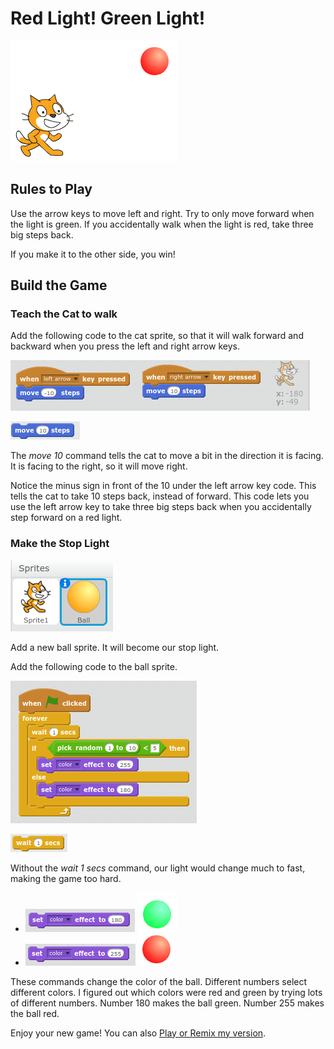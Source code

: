 # Red Light! Green Light!

![red light welcome](redlightwelcome.png)

## Rules to Play

Use the arrow keys to move left and right.
Try to only move forward when the light is green. 
If you accidentally walk when the light is red, take three big steps back.

If you make it to the other side, you win!

## Build the Game

### Teach the Cat to walk

Add the following code to the cat sprite, so that it will walk forward and backward when you press the left and right arrow keys.

![cat code](walkleftrightcatcode.png)

![Move10](move10steps.png)

The *move 10* command tells the cat to move a bit in the direction it is facing. It is facing to the right, so it will move right.

Notice the minus sign in front of the 10 under the left arrow key code. This tells the cat to take 10 steps back, instead of forward. This code lets you use the left arrow key to take three big steps back when you accidentally step forward on a red light.

### Make the Stop Light

![cat and ball sprite listed](catandballsprite.png)

Add a new ball sprite. It will become our stop light.

Add the following code to the ball sprite.

![Stop light code](redlightcode.png)

![wait 1 sec](wait1sec.png)

Without the *wait 1 secs* command, our light would change much to fast, making the game too hard. 

- ![set color red](setcolor180.png) ![Green ball](greenball.png)
- ![set color red](setcolor255.png) ![Red ball](redball.png)

These commands change the color of the ball. Different numbers select different colors. I figured out which colors were red and green by trying lots of different numbers. Number 180 makes the ball green. Number 255 makes the ball red.

Enjoy your new game! You can also [Play or Remix my version](https://scratch.mit.edu/projects/170705647/).
